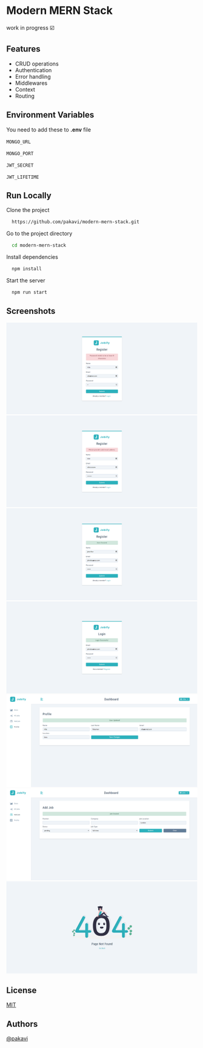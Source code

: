 # Modern MERN Stack

work in progress ☑️

## Features
- CRUD operations
- Authentication
- Error handling
- Middlewares
- Context
- Routing

## Environment Variables

You need to add these to **.env** file

`MONGO_URL`

`MONGO_PORT`

`JWT_SECRET`

`JWT_LIFETIME`

## Run Locally

Clone the project

```bash
  https://github.com/pakavi/modern-mern-stack.git
```

Go to the project directory

```bash
  cd modern-mern-stack
```

Install dependencies

```bash
  npm install
```

Start the server

```bash
  npm run start
```

## Screenshots
![App Screenshot](./preview/modern-mern-stack-pass-validation.png)
![App Screenshot](./preview/modern-mern-stack-email-validation.png)
![App Screenshot](./preview/modern-mern-stack-register.png)
![App Screenshot](./preview/modern-mern-stack-login.png)
![App Screenshot](./preview/modern-mern-stack-update-profile.png)
![App Screenshot](./preview/modern-mern-stack-add-job.png)
![App Screenshot](./preview/modern-mern-stack-404-page.png)

## License

[MIT](https://github.com/pakavi/modern-mern-stack/blob/main/LICENSE.md)


## Authors

[@pakavi](https://github.com/pakavi)
